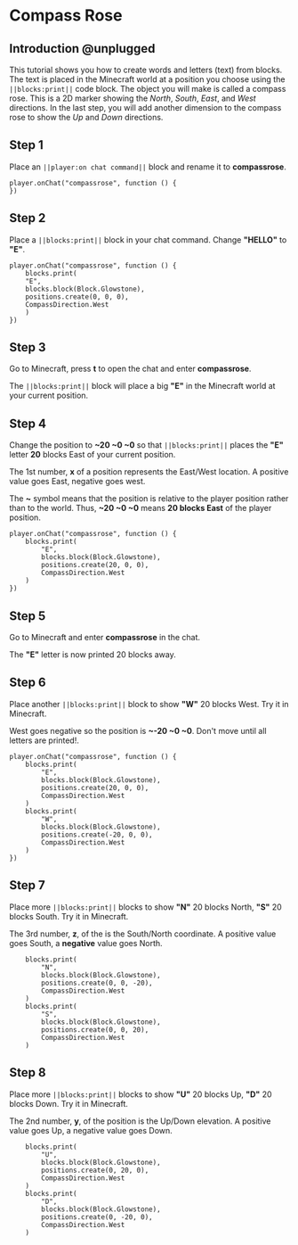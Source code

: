 # Compass Rose

## Introduction @unplugged

This tutorial shows you how to create words and letters (text) from blocks. The text is placed in the Minecraft world at a position you choose using the `||blocks:print||` code block. The object you will make is called a compass rose. This is a 2D marker showing the *North*, *South*, *East*, and *West* directions. In the last step, you will add another dimension to the compass rose to show the *Up* and *Down* directions.

## Step 1

Place an `||player:on chat command||` block and rename it to **compassrose**.

```blocks
player.onChat("compassrose", function () {
})
```

## Step 2

Place a `||blocks:print||` block in your chat command. Change **"HELLO"** to **"E"**.

```blocks
player.onChat("compassrose", function () {
    blocks.print(
    "E",
    blocks.block(Block.Glowstone),
    positions.create(0, 0, 0),
    CompassDirection.West
    )
})
```

## Step 3

Go to Minecraft, press **t** to open the chat and enter **compassrose**.

The `||blocks:print||` block will place a big **"E"** in the Minecraft world at your current position.

## Step 4

Change the position to **~20 ~0 ~0** so that `||blocks:print||` places the **"E"** letter **20** blocks East of your current position.

The 1st number, **x** of a position represents the East/West location. A positive value goes East, negative goes west.

The **~** symbol means that the position is relative to the player position rather than to the world. Thus, **~20 ~0 ~0** means **20 blocks East** of the player position.

```blocks
player.onChat("compassrose", function () {
    blocks.print(
        "E",
        blocks.block(Block.Glowstone),
        positions.create(20, 0, 0),
        CompassDirection.West
    )
})
```

## Step 5

Go to Minecraft and enter **compassrose** in the chat.

The **"E"** letter is now printed 20 blocks away.

## Step 6

Place another `||blocks:print||` block to show **"W"** 20 blocks West. Try it in Minecraft.

West goes negative so the position is **~-20 ~0 ~0**. Don't move until all letters are printed!.

```blocks
player.onChat("compassrose", function () {
    blocks.print(
        "E",
        blocks.block(Block.Glowstone),
        positions.create(20, 0, 0),
        CompassDirection.West
    )
    blocks.print(
        "W",
        blocks.block(Block.Glowstone),
        positions.create(-20, 0, 0),
        CompassDirection.West
    )
})
```

## Step 7

Place more `||blocks:print||` blocks to show **"N"** 20 blocks North, **"S"** 20 blocks South. Try it in Minecraft.

The 3rd number, **z**, of the is the South/North coordinate. A positive value goes South, a **negative** value goes North.

```blocks
    blocks.print(
        "N",
        blocks.block(Block.Glowstone),
        positions.create(0, 0, -20),
        CompassDirection.West
    )
    blocks.print(
        "S",
        blocks.block(Block.Glowstone),
        positions.create(0, 0, 20),
        CompassDirection.West
    )
```

## Step 8

Place more `||blocks:print||` blocks to show **"U"** 20 blocks Up, **"D"** 20 blocks Down. Try it in Minecraft.

The 2nd number, **y**, of the position is the Up/Down elevation. A positive value goes Up, a negative value goes Down.

```blocks
    blocks.print(
        "U",
        blocks.block(Block.Glowstone),
        positions.create(0, 20, 0),
        CompassDirection.West
    )
    blocks.print(
        "D",
        blocks.block(Block.Glowstone),
        positions.create(0, -20, 0),
        CompassDirection.West
    )
```